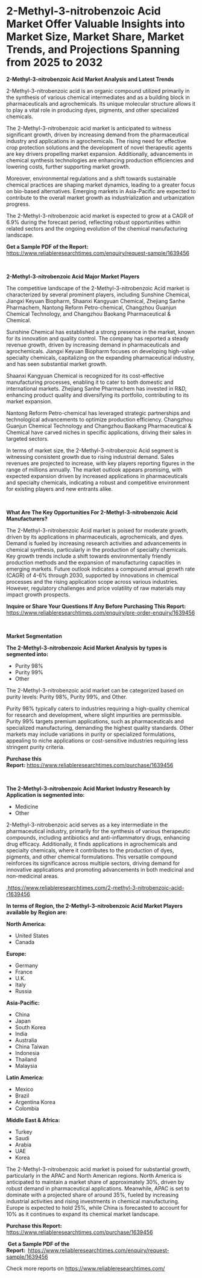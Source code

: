 <p><h1>2-Methyl-3-nitrobenzoic Acid Market Offer Valuable Insights into Market Size, Market Share, Market Trends, and Projections Spanning from 2025 to 2032</h1></p><p><strong>2-Methyl-3-nitrobenzoic Acid Market Analysis and Latest Trends</strong></p>
<p><p>2-Methyl-3-nitrobenzoic acid is an organic compound utilized primarily in the synthesis of various chemical intermediates and as a building block in pharmaceuticals and agrochemicals. Its unique molecular structure allows it to play a vital role in producing dyes, pigments, and other specialized chemicals.</p><p>The 2-Methyl-3-nitrobenzoic acid market is anticipated to witness significant growth, driven by increasing demand from the pharmaceutical industry and applications in agrochemicals. The rising need for effective crop protection solutions and the development of novel therapeutic agents are key drivers propelling market expansion. Additionally, advancements in chemical synthesis technologies are enhancing production efficiencies and lowering costs, further supporting market growth.</p><p>Moreover, environmental regulations and a shift towards sustainable chemical practices are shaping market dynamics, leading to a greater focus on bio-based alternatives. Emerging markets in Asia-Pacific are expected to contribute to the overall market growth as industrialization and urbanization progress.</p><p>The 2-Methyl-3-nitrobenzoic acid market is expected to grow at a CAGR of 6.9% during the forecast period, reflecting robust opportunities within related sectors and the ongoing evolution of the chemical manufacturing landscape.</p></p>
<p><strong>Get a Sample PDF of the Report:&nbsp;</strong> <a href="https://www.reliableresearchtimes.com/enquiry/request-sample/1639456?utm_campaign=3011&utm_medium=2&utm_source=Github&utm_content=ia&utm_term=02042025&utm_id=2-methyl-3-nitrobenzoic-acid">https://www.reliableresearchtimes.com/enquiry/request-sample/1639456</a></p>
<p>&nbsp;</p>
<p><strong>2-Methyl-3-nitrobenzoic Acid Major Market Players</strong></p>
<p><p>The competitive landscape of the 2-Methyl-3-nitrobenzoic Acid market is characterized by several prominent players, including Sunshine Chemical, Jiangxi Keyuan Biopharm, Shaanxi Kangyuan Chemical, Zhejiang Sanhe Pharmachem, Nantong Reform Petro-chemical, Changzhou Guanjun Chemical Technology, and Changzhou Baokang Pharmaceutical & Chemical. </p><p>Sunshine Chemical has established a strong presence in the market, known for its innovation and quality control. The company has reported a steady revenue growth, driven by increasing demand in pharmaceuticals and agrochemicals. Jiangxi Keyuan Biopharm focuses on developing high-value specialty chemicals, capitalizing on the expanding pharmaceutical industry, and has seen substantial market growth.</p><p>Shaanxi Kangyuan Chemical is recognized for its cost-effective manufacturing processes, enabling it to cater to both domestic and international markets. Zhejiang Sanhe Pharmachem has invested in R&D, enhancing product quality and diversifying its portfolio, contributing to its market expansion. </p><p>Nantong Reform Petro-chemical has leveraged strategic partnerships and technological advancements to optimize production efficiency. Changzhou Guanjun Chemical Technology and Changzhou Baokang Pharmaceutical & Chemical have carved niches in specific applications, driving their sales in targeted sectors.</p><p>In terms of market size, the 2-Methyl-3-nitrobenzoic Acid segment is witnessing consistent growth due to rising industrial demand. Sales revenues are projected to increase, with key players reporting figures in the range of millions annually. The market outlook appears promising, with expected expansion driven by increased applications in pharmaceuticals and specialty chemicals, indicating a robust and competitive environment for existing players and new entrants alike.</p></p>
<p>&nbsp;</p>
<p><strong>What Are The Key Opportunities For 2-Methyl-3-nitrobenzoic Acid Manufacturers?</strong></p>
<p><p>The 2-Methyl-3-nitrobenzoic Acid market is poised for moderate growth, driven by its applications in pharmaceuticals, agrochemicals, and dyes. Demand is fueled by increasing research activities and advancements in chemical synthesis, particularly in the production of specialty chemicals. Key growth trends include a shift towards environmentally friendly production methods and the expansion of manufacturing capacities in emerging markets. Future outlook indicates a compound annual growth rate (CAGR) of 4-6% through 2030, supported by innovations in chemical processes and the rising application scope across various industries. However, regulatory challenges and price volatility of raw materials may impact growth prospects.</p></p>
<p><strong>Inquire or Share Your Questions If Any Before Purchasing This Report:</strong> <a href="https://www.reliableresearchtimes.com/enquiry/pre-order-enquiry/1639456?utm_campaign=3011&utm_medium=2&utm_source=Github&utm_content=ia&utm_term=02042025&utm_id=2-methyl-3-nitrobenzoic-acid">https://www.reliableresearchtimes.com/enquiry/pre-order-enquiry/1639456</a></p>
<p>&nbsp;</p>
<p><strong>Market Segmentation</strong></p>
<p><strong>The 2-Methyl-3-nitrobenzoic Acid Market Analysis by types is segmented into:</strong></p>
<p><ul><li>Purity 98%</li><li>Purity 99%</li><li>Other</li></ul></p>
<p><p>The 2-Methyl-3-nitrobenzoic acid market can be categorized based on purity levels: Purity 98%, Purity 99%, and Other. </p><p>Purity 98% typically caters to industries requiring a high-quality chemical for research and development, where slight impurities are permissible. Purity 99% targets premium applications, such as pharmaceuticals and specialized manufacturing, demanding the highest quality standards. Other markets may include variations in purity or specialized formulations, appealing to niche applications or cost-sensitive industries requiring less stringent purity criteria.</p></p>
<p><strong>Purchase this Report:&nbsp;</strong><a href="https://www.reliableresearchtimes.com/purchase/1639456?utm_campaign=3011&utm_medium=2&utm_source=Github&utm_content=ia&utm_term=02042025&utm_id=2-methyl-3-nitrobenzoic-acid">https://www.reliableresearchtimes.com/purchase/1639456</a></p>
<p>&nbsp;</p>
<p><strong>The 2-Methyl-3-nitrobenzoic Acid Market Industry Research by Application is segmented into:</strong></p>
<p><ul><li>Medicine</li><li>Other</li></ul></p>
<p><p>2-Methyl-3-nitrobenzoic acid serves as a key intermediate in the pharmaceutical industry, primarily for the synthesis of various therapeutic compounds, including antibiotics and anti-inflammatory drugs, enhancing drug efficacy. Additionally, it finds applications in agrochemicals and specialty chemicals, where it contributes to the production of dyes, pigments, and other chemical formulations. This versatile compound reinforces its significance across multiple sectors, driving demand for innovative applications and promoting advancements in both medicinal and non-medicinal areas.</p></p>
<p><a href="https://www.reliableresearchtimes.com/2-methyl-3-nitrobenzoic-acid-r1639456?utm_campaign=3011&utm_medium=2&utm_source=Github&utm_content=ia&utm_term=02042025&utm_id=2-methyl-3-nitrobenzoic-acid">&nbsp;https://www.reliableresearchtimes.com/2-methyl-3-nitrobenzoic-acid-r1639456</a></p>
<p><strong>In terms of Region, the 2-Methyl-3-nitrobenzoic Acid Market Players available by Region are:</strong></p>
<p>
    <p> <strong> North America: </strong>
        <ul>
            <li>United States</li>
            <li>Canada</li>
        </ul>
        </p> 
    <p> <strong> Europe: </strong>
        <ul>
            <li>Germany</li>
            <li>France</li>
            <li>U.K.</li>
            <li>Italy</li>
            <li>Russia</li>
        </ul>
        </p> 
    <p> <strong> Asia-Pacific: </strong>
        <ul>
            <li>China</li>
            <li>Japan</li>
            <li>South Korea</li>
            <li>India</li>
            <li>Australia</li>
            <li>China Taiwan</li>
            <li>Indonesia</li>
            <li>Thailand</li>
            <li>Malaysia</li>
        </ul>
        </p> 
    <p> <strong> Latin America: </strong>
        <ul>
            <li>Mexico</li>
            <li>Brazil</li>
            <li>Argentina Korea</li>
            <li>Colombia</li>
        </ul>
        </p> 
    <p> <strong> Middle East & Africa: </strong>
        <ul>
            <li>Turkey</li>
            <li>Saudi</li>
            <li>Arabia</li>
            <li>UAE</li>
            <li>Korea</li>
        </ul>
    </p>
    </p>
<p><p>The 2-Methyl-3-nitrobenzoic acid market is poised for substantial growth, particularly in the APAC and North American regions. North America is anticipated to maintain a market share of approximately 30%, driven by robust demand in pharmaceutical applications. Meanwhile, APAC is set to dominate with a projected share of around 35%, fueled by increasing industrial activities and rising investments in chemical manufacturing. Europe is expected to hold 25%, while China is forecasted to account for 10% as it continues to expand its chemical market landscape.</p></p>
<p><strong>Purchase this Report: </strong><a href="https://www.reliableresearchtimes.com/purchase/1639456?utm_campaign=3011&utm_medium=2&utm_source=Github&utm_content=ia&utm_term=02042025&utm_id=2-methyl-3-nitrobenzoic-acid">https://www.reliableresearchtimes.com/purchase/1639456</a></p>
<p>&nbsp;<strong>Get a Sample PDF of the Report:&nbsp;&nbsp;</strong><a href="https://www.reliableresearchtimes.com/enquiry/request-sample/1639456?utm_campaign=3011&utm_medium=2&utm_source=Github&utm_content=ia&utm_term=02042025&utm_id=2-methyl-3-nitrobenzoic-acid">https://www.reliableresearchtimes.com/enquiry/request-sample/1639456</a></p>
<p><strong></strong></p>
<p>Check more reports on <a href="https://www.reliableresearchtimes.com/?utm_campaign=3011&utm_medium=2&utm_source=Github&utm_content=ia&utm_term=02042025&utm_id=2-methyl-3-nitrobenzoic-acid">https://www.reliableresearchtimes.com/</a></p>